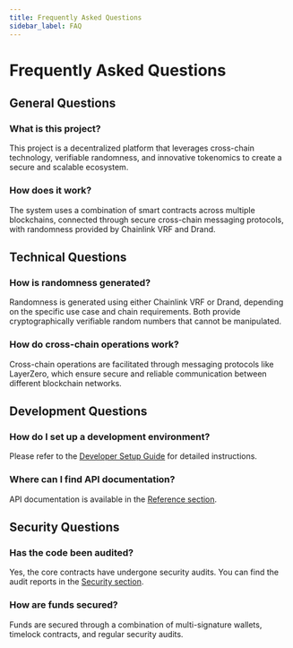 ```yaml
---
title: Frequently Asked Questions
sidebar_label: FAQ
---
```


# Frequently Asked Questions

## General Questions

### What is this project?

This project is a decentralized platform that leverages cross-chain technology, verifiable randomness, and innovative tokenomics to create a secure and scalable ecosystem.

### How does it work?

The system uses a combination of smart contracts across multiple blockchains, connected through secure cross-chain messaging protocols, with randomness provided by Chainlink VRF and Drand.

## Technical Questions

### How is randomness generated?

Randomness is generated using either Chainlink VRF or Drand, depending on the specific use case and chain requirements. Both provide cryptographically verifiable random numbers that cannot be manipulated.

### How do cross-chain operations work?

Cross-chain operations are facilitated through messaging protocols like LayerZero, which ensure secure and reliable communication between different blockchain networks.

## Development Questions

### How do I set up a development environment?

Please refer to the [Developer Setup Guide](/guides/getting-started/developer-setup) for detailed instructions.

### Where can I find API documentation?

API documentation is available in the [Reference section](/reference/api/rest-api).

## Security Questions

### Has the code been audited?

Yes, the core contracts have undergone security audits. You can find the audit reports in the [Security section](/reference/security/audit-documentation-summary).

### How are funds secured?

Funds are secured through a combination of multi-signature wallets, timelock contracts, and regular security audits.